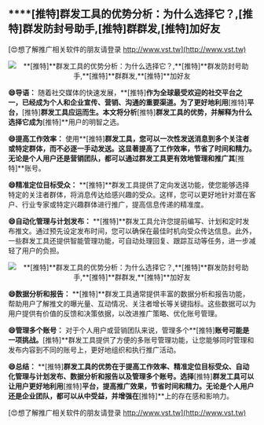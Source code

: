 ## ****[推特]**群发工具的优势分析：为什么选择它？,**[推特]**群发防封号助手,**[推特]**群群发,**[推特]**加好友**

[😍想了解推广相关软件的朋友请登录 http://www.vst.tw](http://www.vst.tw)

 <center><img src="https://vst.tw/MP4/tuiguang/png/4.png" alt="**[推特]**群发工具的优势分析：为什么选择它？,**[推特]**群发防封号助手,**[推特]**群群发,**[推特]**加好友"></center>

**😄导语：**
随着社交媒体的快速发展，**[推特]**作为全球最受欢迎的社交平台之一，已经成为个人和企业宣传、营销、沟通的重要渠道。为了更好地利用**[推特]**平台，**[推特]**群发工具应运而生。本文将分析**[推特]**群发工具的优势，并解释为什么选择它成为**[推特]**用户的明智之选。

**😄提高工作效率：**
使用**[推特]**群发工具，您可以一次性发送消息到多个关注者或特定群体，而不必逐一手动发送。这显著提高了工作效率，节省了时间和精力。无论是个人用户还是营销团队，都可以通过群发工具更有效地管理和推广其**[推特]**账号。

**😄精准定位目标受众：**
**[推特]**群发工具提供了定向发送功能，使您能够选择特定的关注者群体，将消息传达给感兴趣的受众。这样，您可以更好地针对潜在客户、行业专家或特定兴趣群体进行推广，提高信息传递的精准度。

**😄自动化管理与计划发布：**
**[推特]**群发工具允许您提前编写、计划和定时发布推文。通过预先设定发布时间，您可以确保在最佳时机向受众传达信息。此外，一些群发工具还提供智能管理功能，可自动处理回复、跟踪互动等任务，进一步减轻了用户的负担。

 <center><img src="https://vst.tw/MP4/tuiguang/png/4.png" alt="**[推特]**群发工具的优势分析：为什么选择它？,**[推特]**群发防封号助手,**[推特]**群群发,**[推特]**加好友"></center>

**😄数据分析和报告：**
**[推特]**群发工具通常提供丰富的数据分析和报告功能，帮助用户了解推文的曝光量、互动情况、关注者增长等关键指标。这些数据可以为用户提供有价值的反馈和决策依据，以改进推广策略、优化账号管理。

**😄管理多个账号：**
对于个人用户或营销团队来说，管理多个**[推特]**账号可能是一项挑战。**[推特]**群发工具提供了方便的多账号管理功能，让您能够同时管理和发布内容到不同的账号上，更好地组织和执行推广活动。

**😄总结：**
**[推特]**群发工具的优势在于提高工作效率、精准定位目标受众、自动化管理与计划发布、数据分析和报告以及管理多个账号。选择**[推特]**群发工具可以让用户更好地利用**[推特]**平台，提高推广效果，节省时间和精力。无论是个人用户还是企业团队，都可以从中受益，并增强在**[推特]**上的存在感和影响力。

[😍想了解推广相关软件的朋友请登录 http://www.vst.tw](http://www.vst.tw)



